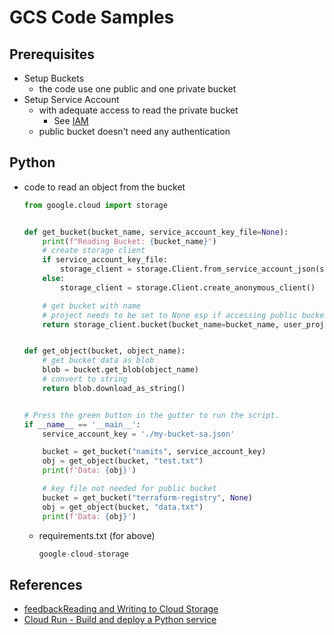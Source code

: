 # GCS Code Samples

## Prerequisites
* Setup Buckets
  - the code use one public and one private bucket
* Setup Service Account
  - with adequate access to read the private bucket
    - See [IAM](IAM.md#sample-scenario)
  - public bucket doesn't need any authentication

## Python

* code to read an object from the bucket
  ```python
  from google.cloud import storage


  def get_bucket(bucket_name, service_account_key_file=None):
      print(f"Reading Bucket: {bucket_name}")
      # create storage client
      if service_account_key_file:
          storage_client = storage.Client.from_service_account_json(service_account_key_file)
      else:
          storage_client = storage.Client.create_anonymous_client()

      # get bucket with name
      # project needs to be set to None esp if accessing public buckets
      return storage_client.bucket(bucket_name=bucket_name, user_project=None)


  def get_object(bucket, object_name):
      # get bucket data as blob
      blob = bucket.get_blob(object_name)
      # convert to string
      return blob.download_as_string()


  # Press the green button in the gutter to run the script.
  if __name__ == '__main__':
      service_account_key = './my-bucket-sa.json'

      bucket = get_bucket("namits", service_account_key)
      obj = get_object(bucket, "test.txt")
      print(f'Data: {obj}')

      # key file not needed for public bucket
      bucket = get_bucket("terraform-registry", None)
      obj = get_object(bucket, "data.txt")
      print(f'Data: {obj}')
  ```
  * requirements.txt (for above)
    ```python
    google-cloud-storage
    ```



## References
* [feedbackReading and Writing to Cloud Storage](https://cloud.google.com/appengine/docs/standard/python/googlecloudstorageclient/read-write-to-cloud-storage)
* [Cloud Run - Build and deploy a Python service](https://cloud.google.com/run/docs/quickstarts/build-and-deploy/python)
